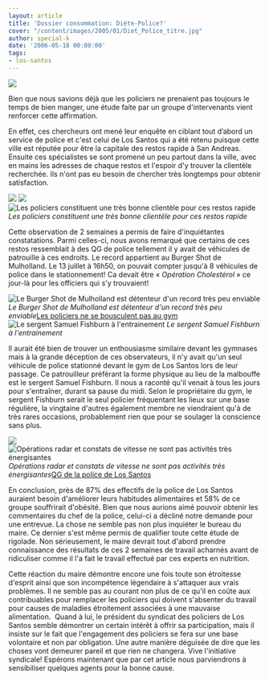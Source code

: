 ```yaml
---
layout: article
title: 'Dossier consommation: Diète-Police?'
cover: "/content/images/2005/01/Diet_Police_titre.jpg"
author: special-k
date: '2006-05-18 00:00:00'
tags:
- los-santos
---
```


![](/content/images/2005/01/Diet_Police_titre.jpg)

Bien que nous savions déjà que les policiers ne prenaient pas toujours le temps de bien manger, une étude faite par un groupe d'intervenants vient renforcer cette affirmation.

En effet, ces chercheurs ont mené leur enquête en ciblant tout d’abord un service de police et c'est celui de Los Santos qui a été retenu puisque cette ville est réputée pour être la capitale des restos rapide à San Andreas. Ensuite ces spécialistes se sont promené un peu partout dans la ville, avec en mains les adresses de chaque restos et l'espoir d'y trouver la clientèle recherchée. Ils n'ont pas eu besoin de chercher très longtemps pour obtenir satisfaction.

![](/content/images/2005/01/Diet_Police_Cluckin.jpg)
![](/content/images/2005/01/Diet_Police_Jim_Ring.jpg)
![Les policiers constituent une très bonne clientèle pour ces restos rapide](/content/images/2005/01/Diet_Police_Well_Stacked.jpg)
_Les policiers constituent une très bonne clientèle pour ces restos rapide_

Cette observation de 2 semaines a permis de faire d'inquiétantes constatations. Parmi celles-ci, nous avons remarqué que certains de ces restos ressemblait à des QG de police tellement il y avait de véhicules de patrouille à ces endroits. Le record appartient au Burger Shot de Mulholland. Le 13 juillet à 16h50, on pouvait compter jusqu'à 8 véhicules de police dans le stationnement! Ca devait être « _Opération Cholestérol_&nbsp;» ce jour-là pour les officiers qui s'y trouvaient!

![Le Burger Shot de Mulholland est détenteur d'un record très peu enviable](/content/images/2005/01/Diet_Police_Burger_Shot.jpg)
_Le Burger Shot de Mulholland est détenteur d'un record très peu enviable_[Les policiers ne se bousculent pas au gym](/content/images/2005/01/Diet_Police_Gym.jpg)
![Le sergent Samuel Fishburn à l'entrainement](/content/images/2005/01/Diet_Police_boxeur.jpg)
_Le sergent Samuel Fishburn à l'entrainement_

Il aurait été bien de trouver un enthousiasme similaire devant les gymnases mais à la grande déception de ces observateurs, il n'y avait qu'un seul véhicule de police stationné devant le gym de Los Santos lors de leur passage. Ce patrouilleur préférant la forme physique au lieu de la malbouffe est le sergent Samuel Fishburn. Il nous a raconté qu'il venait à tous les jours pour s'entraîner, durant sa pause du midi. Selon le propriétaire du gym, le sergent Fishburn serait le seul policier fréquentant les lieux sur une base régulière, la vingtaine d'autres également membre ne viendraient qu'à de très rares occasions, probablement rien que pour se soulager la conscience sans plus.

![](/content/images/2005/01/Diet_Police_Radar.jpg)
![Opérations radar et constats de vitesse ne sont pas activités très énergisantes](/content/images/2005/01/Diet_Police_Ticket.jpg)
_Opérations radar et constats de vitesse ne sont pas activités très énergisantes_[QG de la police de Los Santos](/content/images/2005/01/Diet_Police_LSPD_HQ.jpg)

En conclusion, près de 87% des effectifs de la police de Los Santos auraient besoin d'améliorer leurs habitudes alimentaires et 58% de ce groupe souffrirait d'obésité. Bien que nous aurions aimé pouvoir obtenir les commentaires du chef de la police, celui-ci a décliné notre demande pour une entrevue. La chose ne semble pas non plus inquiéter le bureau du maire. Ce dernier s'est même permis de qualifier toute cette étude de rigolade. Non sérieusement, le maire devrait tout d'abord prendre connaissance des résultats de ces 2 semaines de travail acharnés avant de ridiculiser comme il l'a fait le travail effectué par ces experts en nutrition.

Cette réaction du maire démontre encore une fois toute son étroitesse d'esprit ainsi que son incompétence légendaire à s'attaquer aux vrais problèmes. Il ne semble pas au courant non plus de ce qu'il en coûte aux contribuables pour remplacer les policiers qui doivent s'absenter du travail pour causes de maladies étroitement associées à une mauvaise alimentation.&nbsp; Quand à lui, le président du syndicat des policiers de Los Santos semble démontrer un certain intérêt à offrir sa participation, mais il insiste sur le fait que l'engagement des policiers se fera sur une base volontaire et non par obligation. Une autre manière déguisée de dire que les choses vont demeurer pareil et que rien ne changera. Vive l'initiative syndicale! Espérons maintenant que par cet article nous parviendrons à sensibiliser quelques agents pour la bonne cause.

<!--kg-card-end: markdown-->
